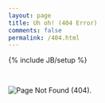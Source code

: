 ```yaml
---
layout: page
title: Uh oh! (404 Error)
comments: false
permalink: /404.html
---
```

{% include JB/setup %}

<img style="border: none; margin-top: 30px;" src="{{ ASSET_PATH }}/tinylab.org/img/404.png" alt="Page Not Found (404).">
